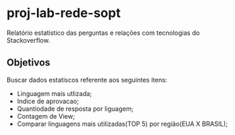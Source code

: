# proj-lab-rede-sopt

Relatório estatístico das perguntas e relações com tecnologias do Stackoverflow.

## Objetivos

Buscar dados estatiscos referente aos seguintes itens:

- Linguagem mais utlizada;
- Indice de aprovacao;
- Quantiodade de resposta por liguagem;
- Contagem de View;
- Comparar linguagens mais utilizadas(TOP 5) por região(EUA X BRASIL);


